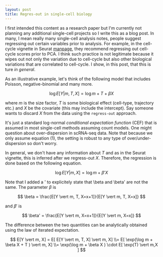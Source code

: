 ```yaml
---
layout: post
title: Regres-out in single-cell biology
---
```


I first intended this content as a research paper but I'm currently not planning any additional single-cell projects so I write this as a blog post.
In many, I mean really many single-cell analysis notes, people suggest regressing out certain variables prior to analysis.
For example, in the cell-cycle vignette in Seurat [manpage](https://satijalab.org/seurat/articles/cell_cycle_vignette.html), they recommend regressing out cell-cycle scores prior to PCA.
I think such practice is not legitimate because it wipes out not only the variation due to cell-cycle but also other biological variations that are correlated to cell-cycle.
I show, in this post, that this is ture _in general_.

As an illustrative example, let's think of the following model that includes Poisson, negative-binomial and many more.

$$
\log E[Y \vert m, T, X] = \log m + T + \beta X 
$$

where $m$ is the size factor, $T$ is some biological effect (cell-type, trajectory etc.) and $X$ be the covariate (this may include the intercept).
Say someone wants to discard $X$ from the data using the `regress-out` approach.

It's just a standard log-normal _conditional expectation function_ (CEF) that is assumed in most single-cell methods assuming count models.
One might question about over-dispersion in scRNA-seq data. 
Note that because we only assume equation (1), the setting is robust to any type of over/under-dispersion so don't worry.

In general, we don't have any information about $T$ and as in the Seurat vignette, this is inferred after we regress-out $X$.
Therefore, the regression is done based on the following equation.

$$
\log E[Y \vert m, X] = \log m + \beta' X 
$$

Note that I added a ' to explicitely state that \beta and \beta' are not the same.
The parameter $\beta$ is 

$$
\beta = \frac{E[Y \vert m, T, X=x+1]}{E[Y \vert m, T, X=x]}
$$

and $\beta'$ is 

$$
\beta' = \frac{E[Y \vert m, X=x+1]}{E[Y \vert m, X=x]}
$$

The difference between the two quantities can be analytically obtained using the law of iterated expectation.

$$
E[Y \vert m, X] = E[ E[Y \vert m, T, X] \vert m, X] 
\\= E[ \exp(\log m + \beta X + T ) \vert  m, X]
\\= \exp(\log m + \beta X ) \cdot E[ \exp(T) \vert m,X ]
$$









